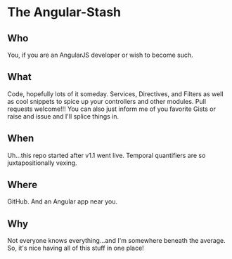 # The Angular-Stash 

Who
---
You, if you are an AngularJS developer or wish to become such.

What
----
Code, hopefully lots of it someday.  Services, Directives, and Filters as well as cool snippets to spice up your controllers and other modules.  Pull requests welcome!!!  You can also just inform me of you favorite Gists or raise and issue and I'll splice things in.

When
----
Uh...this repo started after v1.1 went live.  Temporal quantifiers are so juxtapositionally vexing.

Where
-----
GitHub.  And an Angular app near you.

Why
---
Not everyone knows everything...and I'm somewhere beneath the average.  So, it's nice having all of this stuff in one place!
